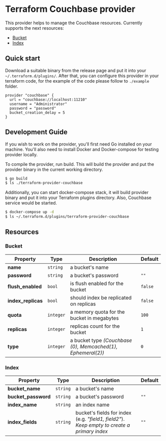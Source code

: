 # Terraform Couchbase provider
This provider helps to manage the Couchbase resources. Currently supports the next resources:
- [Bucket](#Bucket)
- [Index](#Index)

## Quick start
Download a suitable binary from the release page and put it into your `~/.terraform.d/plugins/`. After that, you can configure this provider in your terraform code, for the example of the code please follow to `./example` folder.
``` hcl
provider "couchbase" {
  url = "couchbase://localhost:11210"
  username = "Administrator"
  password = "password"
  bucket_creation_delay = 5
}
```

## Development Guide
If you wish to work on the provider, you'll first need Go installed on your machine. You'll also need to install Docker and Docker-compose for testing provider locally.

To compile the provider, run build. This will build the provider and put the provider binary in the current working directory.
``` bash
$ go build
$ ls ./terraform-provider-couchbase
```
Additionally, you can start docker-compose stack, it will build provider binary and put it into your Terraform plugins directory. Also, Couchbase service would be started. 
``` bash
$ docker-compose up -d
$ ls ~/.terraform.d/plugins/terraform-provider-couchbase
```
## Resources
### Bucket

| Property | Type | Description | Default |
|----------|------------|----------------|-----------|
| **name** | `string` | a bucket's name |  |
| **password** | `string` | a bucket's password | `""` |
| **flush_enabled** | `bool` | is flush enabled for the bucket | `false` |
| **index_replicas**  | `bool` | should index be replicated on replicas | `false` |
| **quota** | `integer` | a memory quota for the bucket in megabytes |`100` | 
| **replicas** | `integer` | replicas count for the bucket| `1`|
| **type** | `integer` | a bucket type *(Couchbase (0), Memcached(1), Ephemeral(2))* | `0`|

### Index
| Property | Type | Description | Default |
|----------|------------|----------------|-----------|
| **bucket_name** | `string` | a bucket's name | |
| **bucket_password** | `string` | a bucket's password | `""` |
| **index_name** | `string` | an index name | |
| **index_fields** | `string` | bucket's fields for index (e.g. *"field1, field2"*). _Keep empty to create a primary index_| `""` |
